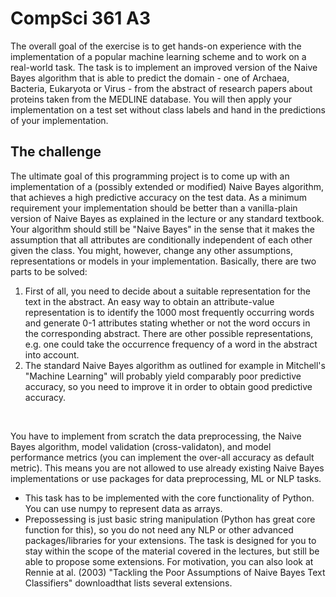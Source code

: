 # CompSci 361 A3

The overall goal of the exercise is to get hands-on experience with the implementation of a popular machine learning scheme and to work on a real-world task. The task is to implement an improved version of the Naive Bayes algorithm that is able to predict the domain - one of Archaea, Bacteria, Eukaryota or Virus - from the abstract of research papers about proteins taken from the MEDLINE database. You will then apply your implementation on a test set without class labels and hand in the predictions of your implementation.

## The challenge
The ultimate goal of this programming project is to come up with an implementation of a (possibly extended or modified) Naive Bayes algorithm, that achieves a high predictive accuracy on the test data. As a minimum requirement your implementation should be better than a vanilla-plain version of Naive Bayes as explained in the lecture or any standard textbook. Your algorithm should still be "Naive Bayes" in the sense that it makes the assumption that all attributes are conditionally independent of each other given the class. You might, however, change any other assumptions, representations or models in your implementation. Basically, there are two parts to be solved:

<ol>
<li>First of all, you need to decide about a suitable representation for the text in the abstract. An easy way to obtain an attribute-value representation is to identify the 1000 most frequently occurring words and generate 0-1 attributes stating whether or not the word occurs in the corresponding abstract. There are other possible representations, e.g. one could take the occurrence frequency of a word in the abstract into account.</li>
<li>The standard Naive Bayes algorithm as outlined for example in Mitchell's "Machine Learning" will probably yield comparably poor predictive accuracy, so you need to improve it in order to obtain good predictive accuracy.</li>
</ol>
<br>

You have to implement from scratch the data preprocessing, the Naive Bayes algorithm, model validation (cross-validaton), and model performance metrics (you can implement the over-all accuracy as default metric). This means you are not allowed to use already existing Naive Bayes implementations or use packages for data preprocessing, ML or NLP tasks.
<ul>
<li>This task has to be implemented with the core functionality of Python.  You can use numpy to represent data as arrays.</li>
<li>Prepossessing is just basic string manipulation (Python has great core function for this), so you do not need any NLP or other advanced packages/libraries for your extensions. The task is designed for you to stay within the scope of the material covered in the lectures, but still be able to propose some extensions. For motivation, you can also look at Rennie at al. (2003) "Tackling the Poor Assumptions of Naive Bayes Text Classifiers"  downloadthat lists several extensions.</li>
</ul>

